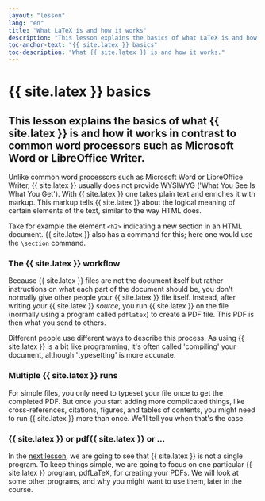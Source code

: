 ```yaml
---
layout: "lesson"
lang: "en"
title: "What LaTeX is and how it works"
description: "This lesson explains the basics of what LaTeX is and how it works in contrast to common word processors such as Microsoft Word or LibreOffice Writer."
toc-anchor-text: "{{ site.latex }} basics"
toc-description: "What {{ site.latex }} is and how it works."
---
```


# {{ site.latex }} basics

## This lesson explains the basics of what {{ site.latex }} is and how it works in contrast to common word processors such as Microsoft Word or LibreOffice Writer.

Unlike common word processors such as Microsoft Word or LibreOffice Writer, {{ site.latex }}
usually does not provide WYSIWYG ('What You See Is What You Get'). With {{ site.latex }}
one takes plain text and enriches it with markup. This markup tells {{ site.latex }}
about the logical meaning of certain elements of the text, similar to the way
HTML does.

Take for example the element `<h2>` indicating a new section in an HTML document.
{{ site.latex }} also has a command for this; here one would use the `\section` command.

### The {{ site.latex }} workflow

Because {{ site.latex }} files are not the document itself but rather instructions
on what each part of the document should be, you don't normally give other
people your {{ site.latex }} file itself. Instead, after writing your {{ site.latex }} _source_, you
run {{ site.latex }} on the file (normally using a program called `pdflatex`) to
create a PDF file. This PDF is then what you send to others.

Different people use different ways to describe this process. As using {{ site.latex }}
is a bit like programming, it's often called 'compiling' your document, although
'typesetting' is more accurate.

### Multiple {{ site.latex }} runs

For simple files, you only need to typeset your file once to get the completed
PDF. But once you start adding more complicated things, like cross-references,
citations, figures, and tables of contents, you might need to run {{ site.latex }} more
than once. We'll tell you when that's the case.

### {{ site.latex }} or pdf{{ site.latex }} or ...

In the [next lesson](lesson-02), we are going to see that {{ site.latex }} is not a
single program. To keep things simple, we are going to focus on one particular
{{ site.latex }} program, pdfLaTeX, for creating your PDFs. We will look at some other
programs, and why you might want to use them, later in the course.
